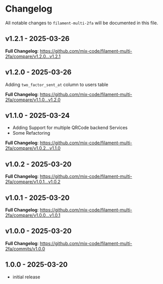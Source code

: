 # Changelog

All notable changes to `filament-multi-2fa` will be documented in this file.

## v1.2.1 - 2025-03-26

**Full Changelog**: https://github.com/mix-code/filament-multi-2fa/compare/v1.2.0...v1.2.1

## v1.2.0 - 2025-03-26

Adding `two_factor_sent_at` column to users table

**Full Changelog**: https://github.com/mix-code/filament-multi-2fa/compare/v1.1.0...v1.2.0

## v1.1.0 - 2025-03-24

- Adding Support for multiple QRCode backend Services
- Some Refactoring

**Full Changelog**: https://github.com/mix-code/filament-multi-2fa/compare/v1.0.2...v1.1.0

## v1.0.2 - 2025-03-20

**Full Changelog**: https://github.com/mix-code/filament-multi-2fa/compare/v1.0.1...v1.0.2

## v1.0.1 - 2025-03-20

**Full Changelog**: https://github.com/mix-code/filament-multi-2fa/compare/v1.0.0...v1.0.1

## v1.0.0 - 2025-03-20

**Full Changelog**: https://github.com/mix-code/filament-multi-2fa/commits/v1.0.0

## 1.0.0 - 2025-03-20

- initial release
